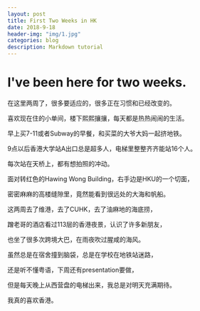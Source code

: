 ```yaml
---
layout: post
title: First Two Weeks in HK
date: 2018-9-18
header-img: "img/1.jpg"  
categories: blog
description: Markdown tutorial
---
```



# I've been here for two weeks.

在这里两周了，很多要适应的，很多正在习惯和已经改变的。

喜欢现在住的小单间，楼下熙熙攘攘，每天都是热热闹闹的生活。

早上买7-11或者Subway的早餐，和买菜的大爷大妈一起挤地铁。


9点以后香港大学站A出口总是超多人，电梯里整整齐齐能站16个人。

每次站在天桥上，都有想拍照的冲动。

面对转红色的Hawing Wong Building，右手边是HKU的一个切面，

密密麻麻的高楼缝隙里，竟然能看到很远处的大海和帆船。

这两周去了维港，去了CUHK，去了油麻地的海底捞，

蹭老哥的酒店看过113层的香港夜景，认识了许多新朋友，

也坐了很多次跨境大巴，在雨夜吹过腥咸的海风。

虽然总是在宿舍撞到脑袋，总是在学校在地铁站迷路，

还是听不懂粤语，下周还有presentation要做，

但是每天晚上从西营盘的电梯出来，我总是对明天充满期待。


我真的喜欢香港。
